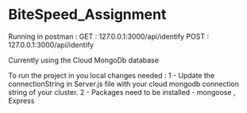 # BiteSpeed_Assignment
Running in postman : 
GET : 127.0.0.1:3000/api/identify
POST : 127.0.0.1:3000/api/identify

Currently using the Cloud MongoDb database 

To run the project in you local changes  needed : 
1 - Update the connectionString in Server.js file with your cloud mongodb connection string of your cluster.
2 - Packages need to be installed - mongoose , Express
